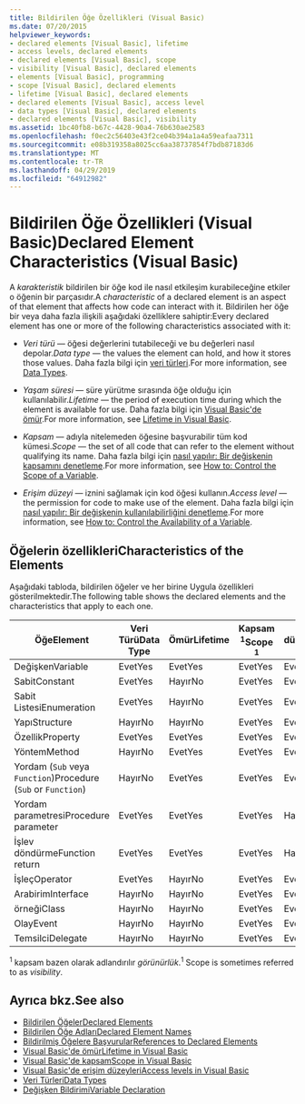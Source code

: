 ```yaml
---
title: Bildirilen Öğe Özellikleri (Visual Basic)
ms.date: 07/20/2015
helpviewer_keywords:
- declared elements [Visual Basic], lifetime
- access levels, declared elements
- declared elements [Visual Basic], scope
- visibility [Visual Basic], declared elements
- elements [Visual Basic], programming
- scope [Visual Basic], declared elements
- lifetime [Visual Basic], declared elements
- declared elements [Visual Basic], access level
- data types [Visual Basic], declared elements
- declared elements [Visual Basic], visibility
ms.assetid: 1bc40fb8-b67c-4428-90a4-76b630ae2583
ms.openlocfilehash: f0ec2c56403e43f2ce04b394a1a4a59eafaa7311
ms.sourcegitcommit: e08b319358a8025cc6aa38737854f7bdb87183d6
ms.translationtype: MT
ms.contentlocale: tr-TR
ms.lasthandoff: 04/29/2019
ms.locfileid: "64912982"
---
```

# <a name="declared-element-characteristics-visual-basic"></a><span data-ttu-id="3b5a9-102">Bildirilen Öğe Özellikleri (Visual Basic)</span><span class="sxs-lookup"><span data-stu-id="3b5a9-102">Declared Element Characteristics (Visual Basic)</span></span>
<span data-ttu-id="3b5a9-103">A *karakteristik* bildirilen bir öğe kod ile nasıl etkileşim kurabileceğine etkiler o öğenin bir parçasıdır.</span><span class="sxs-lookup"><span data-stu-id="3b5a9-103">A *characteristic* of a declared element is an aspect of that element that affects how code can interact with it.</span></span> <span data-ttu-id="3b5a9-104">Bildirilen her öğe bir veya daha fazla ilişkili aşağıdaki özelliklere sahiptir:</span><span class="sxs-lookup"><span data-stu-id="3b5a9-104">Every declared element has one or more of the following characteristics associated with it:</span></span>  
  
- <span data-ttu-id="3b5a9-105">*Veri türü* — öğesi değerlerini tutabileceği ve bu değerleri nasıl depolar.</span><span class="sxs-lookup"><span data-stu-id="3b5a9-105">*Data type* — the values the element can hold, and how it stores those values.</span></span> <span data-ttu-id="3b5a9-106">Daha fazla bilgi için [veri türleri](../../../../visual-basic/language-reference/data-types/index.md).</span><span class="sxs-lookup"><span data-stu-id="3b5a9-106">For more information, see [Data Types](../../../../visual-basic/language-reference/data-types/index.md).</span></span>  
  
- <span data-ttu-id="3b5a9-107">*Yaşam süresi* — süre yürütme sırasında öğe olduğu için kullanılabilir.</span><span class="sxs-lookup"><span data-stu-id="3b5a9-107">*Lifetime* — the period of execution time during which the element is available for use.</span></span> <span data-ttu-id="3b5a9-108">Daha fazla bilgi için [Visual Basic'de ömür](../../../../visual-basic/programming-guide/language-features/declared-elements/lifetime.md).</span><span class="sxs-lookup"><span data-stu-id="3b5a9-108">For more information, see [Lifetime in Visual Basic](../../../../visual-basic/programming-guide/language-features/declared-elements/lifetime.md).</span></span>  
  
- <span data-ttu-id="3b5a9-109">*Kapsam* — adıyla nitelemeden öğesine başvurabilir tüm kod kümesi.</span><span class="sxs-lookup"><span data-stu-id="3b5a9-109">*Scope* — the set of all code that can refer to the element without qualifying its name.</span></span> <span data-ttu-id="3b5a9-110">Daha fazla bilgi için [nasıl yapılır: Bir değişkenin kapsamını denetleme](../../../../visual-basic/programming-guide/language-features/declared-elements/how-to-control-the-scope-of-a-variable.md).</span><span class="sxs-lookup"><span data-stu-id="3b5a9-110">For more information, see [How to: Control the Scope of a Variable](../../../../visual-basic/programming-guide/language-features/declared-elements/how-to-control-the-scope-of-a-variable.md).</span></span>  
  
- <span data-ttu-id="3b5a9-111">*Erişim düzeyi* — iznini sağlamak için kod öğesi kullanın.</span><span class="sxs-lookup"><span data-stu-id="3b5a9-111">*Access level* — the permission for code to make use of the element.</span></span> <span data-ttu-id="3b5a9-112">Daha fazla bilgi için [nasıl yapılır: Bir değişkenin kullanılabilirliğini denetleme](../../../../visual-basic/programming-guide/language-features/declared-elements/how-to-control-the-availability-of-a-variable.md).</span><span class="sxs-lookup"><span data-stu-id="3b5a9-112">For more information, see [How to: Control the Availability of a Variable](../../../../visual-basic/programming-guide/language-features/declared-elements/how-to-control-the-availability-of-a-variable.md).</span></span>  
  
## <a name="characteristics-of-the-elements"></a><span data-ttu-id="3b5a9-113">Öğelerin özellikleri</span><span class="sxs-lookup"><span data-stu-id="3b5a9-113">Characteristics of the Elements</span></span>  
 <span data-ttu-id="3b5a9-114">Aşağıdaki tabloda, bildirilen öğeler ve her birine Uygula özellikleri gösterilmektedir.</span><span class="sxs-lookup"><span data-stu-id="3b5a9-114">The following table shows the declared elements and the characteristics that apply to each one.</span></span>  
  
|<span data-ttu-id="3b5a9-115">Öğe</span><span class="sxs-lookup"><span data-stu-id="3b5a9-115">Element</span></span>|<span data-ttu-id="3b5a9-116">Veri Türü</span><span class="sxs-lookup"><span data-stu-id="3b5a9-116">Data Type</span></span>|<span data-ttu-id="3b5a9-117">Ömür</span><span class="sxs-lookup"><span data-stu-id="3b5a9-117">Lifetime</span></span>|<span data-ttu-id="3b5a9-118">Kapsam <sup>1</sup></span><span class="sxs-lookup"><span data-stu-id="3b5a9-118">Scope <sup>1</sup></span></span>|<span data-ttu-id="3b5a9-119">Erişim düzeyi</span><span class="sxs-lookup"><span data-stu-id="3b5a9-119">Access Level</span></span>|  
|-------------|---------------|--------------|------------------------|------------------|  
|<span data-ttu-id="3b5a9-120">Değişken</span><span class="sxs-lookup"><span data-stu-id="3b5a9-120">Variable</span></span>|<span data-ttu-id="3b5a9-121">Evet</span><span class="sxs-lookup"><span data-stu-id="3b5a9-121">Yes</span></span>|<span data-ttu-id="3b5a9-122">Evet</span><span class="sxs-lookup"><span data-stu-id="3b5a9-122">Yes</span></span>|<span data-ttu-id="3b5a9-123">Evet</span><span class="sxs-lookup"><span data-stu-id="3b5a9-123">Yes</span></span>|<span data-ttu-id="3b5a9-124">Evet</span><span class="sxs-lookup"><span data-stu-id="3b5a9-124">Yes</span></span>|  
|<span data-ttu-id="3b5a9-125">Sabit</span><span class="sxs-lookup"><span data-stu-id="3b5a9-125">Constant</span></span>|<span data-ttu-id="3b5a9-126">Evet</span><span class="sxs-lookup"><span data-stu-id="3b5a9-126">Yes</span></span>|<span data-ttu-id="3b5a9-127">Hayır</span><span class="sxs-lookup"><span data-stu-id="3b5a9-127">No</span></span>|<span data-ttu-id="3b5a9-128">Evet</span><span class="sxs-lookup"><span data-stu-id="3b5a9-128">Yes</span></span>|<span data-ttu-id="3b5a9-129">Evet</span><span class="sxs-lookup"><span data-stu-id="3b5a9-129">Yes</span></span>|  
|<span data-ttu-id="3b5a9-130">Sabit Listesi</span><span class="sxs-lookup"><span data-stu-id="3b5a9-130">Enumeration</span></span>|<span data-ttu-id="3b5a9-131">Evet</span><span class="sxs-lookup"><span data-stu-id="3b5a9-131">Yes</span></span>|<span data-ttu-id="3b5a9-132">Hayır</span><span class="sxs-lookup"><span data-stu-id="3b5a9-132">No</span></span>|<span data-ttu-id="3b5a9-133">Evet</span><span class="sxs-lookup"><span data-stu-id="3b5a9-133">Yes</span></span>|<span data-ttu-id="3b5a9-134">Evet</span><span class="sxs-lookup"><span data-stu-id="3b5a9-134">Yes</span></span>|  
|<span data-ttu-id="3b5a9-135">Yapı</span><span class="sxs-lookup"><span data-stu-id="3b5a9-135">Structure</span></span>|<span data-ttu-id="3b5a9-136">Hayır</span><span class="sxs-lookup"><span data-stu-id="3b5a9-136">No</span></span>|<span data-ttu-id="3b5a9-137">Hayır</span><span class="sxs-lookup"><span data-stu-id="3b5a9-137">No</span></span>|<span data-ttu-id="3b5a9-138">Evet</span><span class="sxs-lookup"><span data-stu-id="3b5a9-138">Yes</span></span>|<span data-ttu-id="3b5a9-139">Evet</span><span class="sxs-lookup"><span data-stu-id="3b5a9-139">Yes</span></span>|  
|<span data-ttu-id="3b5a9-140">Özellik</span><span class="sxs-lookup"><span data-stu-id="3b5a9-140">Property</span></span>|<span data-ttu-id="3b5a9-141">Evet</span><span class="sxs-lookup"><span data-stu-id="3b5a9-141">Yes</span></span>|<span data-ttu-id="3b5a9-142">Evet</span><span class="sxs-lookup"><span data-stu-id="3b5a9-142">Yes</span></span>|<span data-ttu-id="3b5a9-143">Evet</span><span class="sxs-lookup"><span data-stu-id="3b5a9-143">Yes</span></span>|<span data-ttu-id="3b5a9-144">Evet</span><span class="sxs-lookup"><span data-stu-id="3b5a9-144">Yes</span></span>|  
|<span data-ttu-id="3b5a9-145">Yöntem</span><span class="sxs-lookup"><span data-stu-id="3b5a9-145">Method</span></span>|<span data-ttu-id="3b5a9-146">Hayır</span><span class="sxs-lookup"><span data-stu-id="3b5a9-146">No</span></span>|<span data-ttu-id="3b5a9-147">Evet</span><span class="sxs-lookup"><span data-stu-id="3b5a9-147">Yes</span></span>|<span data-ttu-id="3b5a9-148">Evet</span><span class="sxs-lookup"><span data-stu-id="3b5a9-148">Yes</span></span>|<span data-ttu-id="3b5a9-149">Evet</span><span class="sxs-lookup"><span data-stu-id="3b5a9-149">Yes</span></span>|  
|<span data-ttu-id="3b5a9-150">Yordam (`Sub` veya `Function`)</span><span class="sxs-lookup"><span data-stu-id="3b5a9-150">Procedure (`Sub` or `Function`)</span></span>|<span data-ttu-id="3b5a9-151">Hayır</span><span class="sxs-lookup"><span data-stu-id="3b5a9-151">No</span></span>|<span data-ttu-id="3b5a9-152">Evet</span><span class="sxs-lookup"><span data-stu-id="3b5a9-152">Yes</span></span>|<span data-ttu-id="3b5a9-153">Evet</span><span class="sxs-lookup"><span data-stu-id="3b5a9-153">Yes</span></span>|<span data-ttu-id="3b5a9-154">Evet</span><span class="sxs-lookup"><span data-stu-id="3b5a9-154">Yes</span></span>|  
|<span data-ttu-id="3b5a9-155">Yordam parametresi</span><span class="sxs-lookup"><span data-stu-id="3b5a9-155">Procedure parameter</span></span>|<span data-ttu-id="3b5a9-156">Evet</span><span class="sxs-lookup"><span data-stu-id="3b5a9-156">Yes</span></span>|<span data-ttu-id="3b5a9-157">Evet</span><span class="sxs-lookup"><span data-stu-id="3b5a9-157">Yes</span></span>|<span data-ttu-id="3b5a9-158">Evet</span><span class="sxs-lookup"><span data-stu-id="3b5a9-158">Yes</span></span>|<span data-ttu-id="3b5a9-159">Hayır</span><span class="sxs-lookup"><span data-stu-id="3b5a9-159">No</span></span>|  
|<span data-ttu-id="3b5a9-160">İşlev döndürme</span><span class="sxs-lookup"><span data-stu-id="3b5a9-160">Function return</span></span>|<span data-ttu-id="3b5a9-161">Evet</span><span class="sxs-lookup"><span data-stu-id="3b5a9-161">Yes</span></span>|<span data-ttu-id="3b5a9-162">Evet</span><span class="sxs-lookup"><span data-stu-id="3b5a9-162">Yes</span></span>|<span data-ttu-id="3b5a9-163">Evet</span><span class="sxs-lookup"><span data-stu-id="3b5a9-163">Yes</span></span>|<span data-ttu-id="3b5a9-164">Hayır</span><span class="sxs-lookup"><span data-stu-id="3b5a9-164">No</span></span>|  
|<span data-ttu-id="3b5a9-165">İşleç</span><span class="sxs-lookup"><span data-stu-id="3b5a9-165">Operator</span></span>|<span data-ttu-id="3b5a9-166">Evet</span><span class="sxs-lookup"><span data-stu-id="3b5a9-166">Yes</span></span>|<span data-ttu-id="3b5a9-167">Hayır</span><span class="sxs-lookup"><span data-stu-id="3b5a9-167">No</span></span>|<span data-ttu-id="3b5a9-168">Evet</span><span class="sxs-lookup"><span data-stu-id="3b5a9-168">Yes</span></span>|<span data-ttu-id="3b5a9-169">Evet</span><span class="sxs-lookup"><span data-stu-id="3b5a9-169">Yes</span></span>|  
|<span data-ttu-id="3b5a9-170">Arabirim</span><span class="sxs-lookup"><span data-stu-id="3b5a9-170">Interface</span></span>|<span data-ttu-id="3b5a9-171">Hayır</span><span class="sxs-lookup"><span data-stu-id="3b5a9-171">No</span></span>|<span data-ttu-id="3b5a9-172">Hayır</span><span class="sxs-lookup"><span data-stu-id="3b5a9-172">No</span></span>|<span data-ttu-id="3b5a9-173">Evet</span><span class="sxs-lookup"><span data-stu-id="3b5a9-173">Yes</span></span>|<span data-ttu-id="3b5a9-174">Evet</span><span class="sxs-lookup"><span data-stu-id="3b5a9-174">Yes</span></span>|  
|<span data-ttu-id="3b5a9-175">örneği</span><span class="sxs-lookup"><span data-stu-id="3b5a9-175">Class</span></span>|<span data-ttu-id="3b5a9-176">Hayır</span><span class="sxs-lookup"><span data-stu-id="3b5a9-176">No</span></span>|<span data-ttu-id="3b5a9-177">Hayır</span><span class="sxs-lookup"><span data-stu-id="3b5a9-177">No</span></span>|<span data-ttu-id="3b5a9-178">Evet</span><span class="sxs-lookup"><span data-stu-id="3b5a9-178">Yes</span></span>|<span data-ttu-id="3b5a9-179">Evet</span><span class="sxs-lookup"><span data-stu-id="3b5a9-179">Yes</span></span>|  
|<span data-ttu-id="3b5a9-180">Olay</span><span class="sxs-lookup"><span data-stu-id="3b5a9-180">Event</span></span>|<span data-ttu-id="3b5a9-181">Hayır</span><span class="sxs-lookup"><span data-stu-id="3b5a9-181">No</span></span>|<span data-ttu-id="3b5a9-182">Hayır</span><span class="sxs-lookup"><span data-stu-id="3b5a9-182">No</span></span>|<span data-ttu-id="3b5a9-183">Evet</span><span class="sxs-lookup"><span data-stu-id="3b5a9-183">Yes</span></span>|<span data-ttu-id="3b5a9-184">Evet</span><span class="sxs-lookup"><span data-stu-id="3b5a9-184">Yes</span></span>|  
|<span data-ttu-id="3b5a9-185">Temsilci</span><span class="sxs-lookup"><span data-stu-id="3b5a9-185">Delegate</span></span>|<span data-ttu-id="3b5a9-186">Hayır</span><span class="sxs-lookup"><span data-stu-id="3b5a9-186">No</span></span>|<span data-ttu-id="3b5a9-187">Hayır</span><span class="sxs-lookup"><span data-stu-id="3b5a9-187">No</span></span>|<span data-ttu-id="3b5a9-188">Evet</span><span class="sxs-lookup"><span data-stu-id="3b5a9-188">Yes</span></span>|<span data-ttu-id="3b5a9-189">Evet</span><span class="sxs-lookup"><span data-stu-id="3b5a9-189">Yes</span></span>|  
  
 <span data-ttu-id="3b5a9-190"><sup>1</sup> kapsam bazen olarak adlandırılır *görünürlük*.</span><span class="sxs-lookup"><span data-stu-id="3b5a9-190"><sup>1</sup> Scope is sometimes referred to as *visibility*.</span></span>  
  
## <a name="see-also"></a><span data-ttu-id="3b5a9-191">Ayrıca bkz.</span><span class="sxs-lookup"><span data-stu-id="3b5a9-191">See also</span></span>

- [<span data-ttu-id="3b5a9-192">Bildirilen Öğeler</span><span class="sxs-lookup"><span data-stu-id="3b5a9-192">Declared Elements</span></span>](../../../../visual-basic/programming-guide/language-features/declared-elements/index.md)
- [<span data-ttu-id="3b5a9-193">Bildirilen Öğe Adları</span><span class="sxs-lookup"><span data-stu-id="3b5a9-193">Declared Element Names</span></span>](../../../../visual-basic/programming-guide/language-features/declared-elements/declared-element-names.md)
- [<span data-ttu-id="3b5a9-194">Bildirilmiş Öğelere Başvurular</span><span class="sxs-lookup"><span data-stu-id="3b5a9-194">References to Declared Elements</span></span>](../../../../visual-basic/programming-guide/language-features/declared-elements/references-to-declared-elements.md)
- [<span data-ttu-id="3b5a9-195">Visual Basic'de ömür</span><span class="sxs-lookup"><span data-stu-id="3b5a9-195">Lifetime in Visual Basic</span></span>](../../../../visual-basic/programming-guide/language-features/declared-elements/lifetime.md)
- [<span data-ttu-id="3b5a9-196">Visual Basic'de kapsam</span><span class="sxs-lookup"><span data-stu-id="3b5a9-196">Scope in Visual Basic</span></span>](../../../../visual-basic/programming-guide/language-features/declared-elements/scope.md)
- [<span data-ttu-id="3b5a9-197">Visual Basic'de erişim düzeyleri</span><span class="sxs-lookup"><span data-stu-id="3b5a9-197">Access levels in Visual Basic</span></span>](../../../../visual-basic/programming-guide/language-features/declared-elements/access-levels.md)
- [<span data-ttu-id="3b5a9-198">Veri Türleri</span><span class="sxs-lookup"><span data-stu-id="3b5a9-198">Data Types</span></span>](../../../../visual-basic/programming-guide/language-features/data-types/index.md)
- [<span data-ttu-id="3b5a9-199">Değişken Bildirimi</span><span class="sxs-lookup"><span data-stu-id="3b5a9-199">Variable Declaration</span></span>](../../../../visual-basic/programming-guide/language-features/variables/variable-declaration.md)
